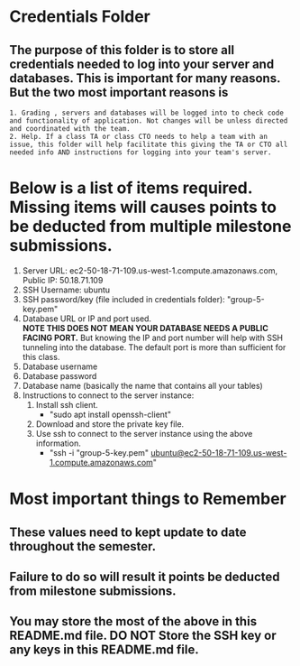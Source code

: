 # Credentials Folder

## The purpose of this folder is to store all credentials needed to log into your server and databases. This is important for many reasons. But the two most important reasons is
    1. Grading , servers and databases will be logged into to check code and functionality of application. Not changes will be unless directed and coordinated with the team.
    2. Help. If a class TA or class CTO needs to help a team with an issue, this folder will help facilitate this giving the TA or CTO all needed info AND instructions for logging into your team's server. 


# Below is a list of items required. Missing items will causes points to be deducted from multiple milestone submissions.

1. Server URL: ec2-50-18-71-109.us-west-1.compute.amazonaws.com, Public IP: 50.18.71.109
2. SSH Username: ubuntu
3. SSH password/key (file included in credentials folder): "group-5-key.pem"
4. Database URL or IP and port used.
    <br><strong> NOTE THIS DOES NOT MEAN YOUR DATABASE NEEDS A PUBLIC FACING PORT.</strong> But knowing the IP and port number will help with SSH tunneling into the database. The default port is more than sufficient for this class.
5. Database username
6. Database password
7. Database name (basically the name that contains all your tables)
8. Instructions to connect to the server instance:
   1. Install ssh client.
      - "sudo apt install openssh-client"
   2. Download and store the private key file.
   3. Use ssh to connect to the server instance using the above information.
      - "ssh -i "group-5-key.pem" ubuntu@ec2-50-18-71-109.us-west-1.compute.amazonaws.com"

# Most important things to Remember
## These values need to kept update to date throughout the semester. <br>
## <strong>Failure to do so will result it points be deducted from milestone submissions.</strong><br>
## You may store the most of the above in this README.md file. DO NOT Store the SSH key or any keys in this README.md file.
